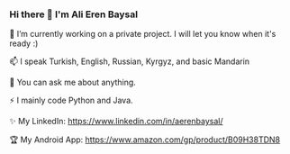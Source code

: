 ### Hi there 👋 I'm Ali Eren Baysal

<!--
**AerenN/AerenN** is a ✨ _special_ ✨ repository because its `README.md` (this file) appears on your GitHub profile.

Here are some ideas to get you started:
-->
 🔭 I’m currently working on a private project. I will let you know when it's ready :)
 
 📫 I speak Turkish, English, Russian, Kyrgyz, and basic Mandarin
 
 💬 You can ask me about anything.
 
 ⚡ I mainly code Python and Java.
 
 ✨ My LinkedIn: https://www.linkedin.com/in/aerenbaysal/ 

 🏆 My Android App: https://www.amazon.com/gp/product/B09H38TDN8
